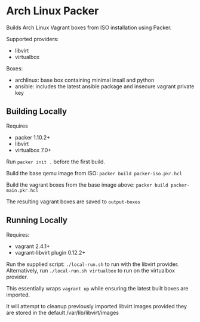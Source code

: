 # Arch Linux Packer

Builds Arch Linux Vagrant boxes from ISO installation using Packer.

Supported providers:
  - libvirt
  - virtualbox

Boxes:
  - archlinux: base box containing minimal insall and python
  - ansible: includes the latest ansible package and insecure vagrant private key

## Building Locally

Requires
  - packer 1.10.2+
  - libvirt
  - virtualbox 7.0+

Run `packer init .` before the first build.

Build the base qemu image from ISO: `packer build packer-iso.pkr.hcl`

Build the vagrant boxes from the base image above: `packer build packer-main.pkr.hcl`

The resulting vagrant boxes are saved to `output-boxes`

## Running Locally

Requires:
  - vagrant 2.4.1+
  - vagrant-libvirt plugin 0.12.2+

Run the supplied script: `./local-run.sh` to run with the libvirt provider.
Alternatively, run `./local-run.sh virtualbox` to run on the virtualbox provider.

This essentially wraps `vagrant up` while ensuring the latest built boxes are imported.

It will attempt to cleanup previously imported libvirt images provided they are stored in the default /var/lib/libvirt/images
